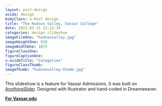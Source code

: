 ```yaml
---
layout: post-design
aside: design
bodyClass: u-Post design
title: "The Hudson Valley, Vassar College"
date: 2013-03-11 12:22:34
categories: design slideshow
imageFileOne: "hudsonvalley.jpg"
imageHeightOne: 920
imageWidthOne: 1075
figureClassOne:
figureCaptionOne:
u-asideTitle: "Categories"
figureClassThumb:
imageThumb: "hudsonvalley-thumb.jpg"
---
```


This slideshow is a feature for Vassar Admissions. It was built on [AnythingSlider](https://github.com/CSS-Tricks/AnythingSlider "AnythingSlider"). Designed with Illustrator and hand-coded in Dreamweaver.

[<b class="u-pageLink--external">For Vassar.edu</b>](http://admissions.vassar.edu/hudsonvalley/ "For Vassar.edu")
